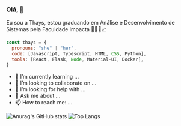 ### Olá, 👋

Eu sou a Thays, estou graduando em Análise e Desenvolvimento de Sistemas pela Faculdade Impacta 👩🏻‍💻📈
```javascript
const thays = {
  pronouns: "she" | "her",
  code: [Javascript, Typescript, HTML, CSS, Python],
  tools: [React, Flask, Node, Material-UI, Docker],
}
```

- 🌱 I’m currently learning ...
- 👯 I’m looking to collaborate on ...
- 🤔 I’m looking for help with ...
- 💬 Ask me about ...
- 📫 How to reach me: ...

![Anurag's GitHub stats](https://github-readme-stats.vercel.app/api?username=thaysrq&show_icons=true&theme=jolly)
![Top Langs](https://github-readme-stats.vercel.app/api/top-langs/?username=thaysrq&layout=compact&theme=jolly)

